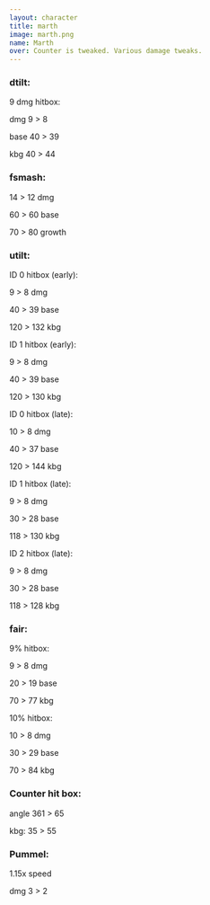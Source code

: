 ```yaml
---
layout: character
title: marth
image: marth.png
name: Marth
over: Counter is tweaked. Various damage tweaks.
---
```


### dtilt:

9 dmg hitbox:

dmg 9 > 8

base 40 > 39

kbg 40 > 44

### fsmash:

14 > 12 dmg

60 > 60 base 

70 > 80 growth

### utilt: 

ID 0 hitbox (early): 

9 > 8 dmg 

40 > 39 base 

120 > 132 kbg

ID 1 hitbox (early): 

9 > 8 dmg 

40 > 39 base 

120 > 130 kbg

ID 0 hitbox (late): 

10 > 8 dmg 

40 > 37 base 

120 > 144 kbg

ID 1 hitbox (late): 

9 > 8 dmg 

30 > 28 base 

118 > 130 kbg

ID 2 hitbox (late): 

9 > 8 dmg 

30 > 28 base 

118 > 128 kbg

### fair:

9% hitbox:

9 > 8 dmg

20 > 19 base

70 > 77 kbg

10% hitbox:

10 > 8 dmg

30 > 29 base

70 > 84 kbg

### Counter hit box:

angle 361 > 65

kbg: 35 > 55

### Pummel:

1.15x speed

dmg 3 > 2
